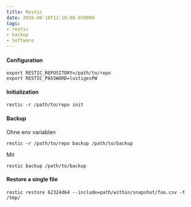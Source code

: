 ```yaml
---
title: Restic
date: 2016-06-16T12:18:08.070000
tags: 
- restic
- backup
- Software
---
```



#### Configuration

    export RESTIC_REPOSITORY=/path/to/repo
    export RESTIC_PASSWORD=lustigesPW

#### Initialization

    restic -r /path/to/repo init

#### Backup

Ohne env variablen

    restic -r /path/to/repo backup /path/to/backup

Mit

    restic backup /path/to/backup

#### Restore a single file

    restic restore 62324d64 --include=path/within/snapshot/foo.csv -t /tmp/
